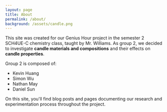 ```yaml
---
layout: page
title: About
permalink: /about/
background: /assets/candle.png
---
```


This site was created for our Genius Hour project in the semester 2 SCH4UE-C chemistry class, taught by Mr. Williams. As group 2, we decided to investigate **candle materials and compositions** and their effects on **candle properties**.

Group 2 is composed of:
- Kevin Huang
- Simon Wu
- Nathan May
- Daniel Sun

On this site, you'll find blog posts and pages documenting our research and experimentation process throughout the project.